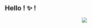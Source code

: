 ## Hello ! ✨ !



<p align="center" >
    <a href="LINK TO: WHEN CLICKED">
      <img src="https://github.r2v.ch/codewars?user=Arrow_0" />
    </a>
</p>
